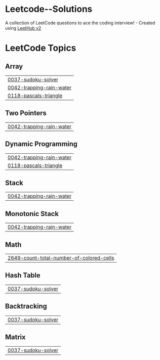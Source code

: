 # Leetcode--Solutions
A collection of LeetCode questions to ace the coding interview! - Created using [LeetHub v2](https://github.com/arunbhardwaj/LeetHub-2.0)

<!---LeetCode Topics Start-->
# LeetCode Topics
## Array
|  |
| ------- |
| [0037-sudoku-solver](https://github.com/suvethaaa/Leetcode--Solutions/tree/master/0037-sudoku-solver) |
| [0042-trapping-rain-water](https://github.com/suvethaaa/Leetcode--Solutions/tree/master/0042-trapping-rain-water) |
| [0118-pascals-triangle](https://github.com/suvethaaa/Leetcode--Solutions/tree/master/0118-pascals-triangle) |
## Two Pointers
|  |
| ------- |
| [0042-trapping-rain-water](https://github.com/suvethaaa/Leetcode--Solutions/tree/master/0042-trapping-rain-water) |
## Dynamic Programming
|  |
| ------- |
| [0042-trapping-rain-water](https://github.com/suvethaaa/Leetcode--Solutions/tree/master/0042-trapping-rain-water) |
| [0118-pascals-triangle](https://github.com/suvethaaa/Leetcode--Solutions/tree/master/0118-pascals-triangle) |
## Stack
|  |
| ------- |
| [0042-trapping-rain-water](https://github.com/suvethaaa/Leetcode--Solutions/tree/master/0042-trapping-rain-water) |
## Monotonic Stack
|  |
| ------- |
| [0042-trapping-rain-water](https://github.com/suvethaaa/Leetcode--Solutions/tree/master/0042-trapping-rain-water) |
## Math
|  |
| ------- |
| [2649-count-total-number-of-colored-cells](https://github.com/suvethaaa/Leetcode--Solutions/tree/master/2649-count-total-number-of-colored-cells) |
## Hash Table
|  |
| ------- |
| [0037-sudoku-solver](https://github.com/suvethaaa/Leetcode--Solutions/tree/master/0037-sudoku-solver) |
## Backtracking
|  |
| ------- |
| [0037-sudoku-solver](https://github.com/suvethaaa/Leetcode--Solutions/tree/master/0037-sudoku-solver) |
## Matrix
|  |
| ------- |
| [0037-sudoku-solver](https://github.com/suvethaaa/Leetcode--Solutions/tree/master/0037-sudoku-solver) |
<!---LeetCode Topics End-->
